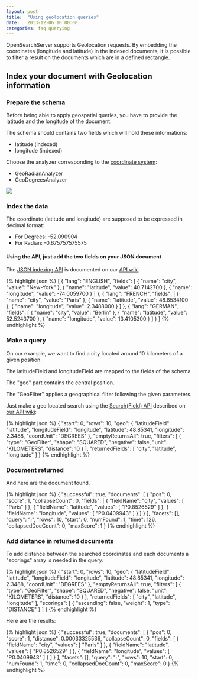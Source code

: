 ```yaml
---
layout: post
title:  "Using geolocation queries"
date:   2013-12-06 10:00:00
categories: faq querying
---
```


OpenSearchServer supports Geolocation requests. By embedding the coordinates (longitude and latitude) in the indexed documents, it is possible to filter a result on the documents which are in a defined rectangle.

## Index your document with Geolocation information

### Prepare the schema

Before being able to apply geospatial queries, you have to provide the latitude and the longitude of the document.

The schema should contains two fields which will hold these informations:

- latitude (indexed) 
- longitude (indexed)

Choose the analyzer corresponding to the [coordinate system](http://en.wikipedia.org/wiki/Geographic_coordinate_system):

- GeoRadianAnalyzer
- GeoDegreesAnalyzer

<img class="img-rounded" src="{{ site.baseurl}}/assets/faq/geo_fields.png" />

### Index the data

The coordinate (latitude and longitude) are supposed to be expressed in decimal format:

- For Degrees: -52.090904
- For Radian: -0.675757575575

#### Using the API, just add the two fields on your JSON document

The [JSON indexing API](https://github.com/jaeksoft/opensearchserver/wiki/Document-put-JSON) is documented on our [API wiki](https://github.com/jaeksoft/opensearchserver/wiki/)

{% highlight json %}
[
  {
    "lang": "ENGLISH",
    "fields": [
      { "name": "city", "value": "New-York" },
      { "name": "latitude", "value": 40.7142700 },
      { "name": "longitude", "value": -74.0059700 }
    ]
  },
  {
    "lang": "FRENCH",
    "fields": [
      { "name": "city", "value": "Paris" },
      { "name": "latitude", "value": 48.8534100 },
      { "name": "longitude", "value": 2.3488000 }
     ]
   },
   {
    "lang": "GERMAN",
    "fields": [
      { "name": "city", "value": "Berlin" },
      { "name": "latitude", "value": 52.5243700 },
      { "name": "longitude", "value": 13.4105300 }
     ]
   }
] 
{% endhighlight %}

### Make a query

On our example, we want to find a city located around 10 kilometers of a given position.

The latitudeField and longitudeField are mapped to the fields of the schema.

The "geo" part contains the central position.

The "GeoFilter" applies a  geographical filter following the given parameters.

Just make a geo located search using the [Search(Field) API](https://github.com/jaeksoft/opensearchserver/wiki/Search-field) described on [our API wiki](https://github.com/jaeksoft/opensearchserver/wiki/):

{% highlight json %}
{
        "start": 0,
        "rows": 10,
        "geo": {
            "latitudeField": "latitude",
            "longitudeField": "longitude",
            "latitude": 48.85341,
            "longitude": 2.3488,
            "coordUnit": "DEGREES"
        },
        "emptyReturnsAll": true,
        "filters": [
            {
                "type": "GeoFilter",
                "shape": "SQUARED",
                "negative": false,
                "unit": "KILOMETERS",
                "distance": 10
            }
        ],
        "returnedFields": [ "city", "latitude", "longitude" ]
}
{% endhighlight %}

### Document returned

And here are the document found.

{% highlight json %}
{
    "successful": true,
    "documents": [
        {
            "pos": 0,
            "score": 1,
            "collapseCount": 0,
            "fields": [
                {
                    "fieldName": "city",
                    "values": [
                        "Paris"
                    ]
                },
                {
                    "fieldName": "latitude",
                    "values": [
                        "P0.8526529"
                    ]
                },
                {
                    "fieldName": "longitude",
                    "values": [
                        "P0.0409943"
                    ]
                }
            ]
        }
    ],
    "facets": [],
    "query": "*:*",
    "rows": 10,
    "start": 0,
    "numFound": 1,
    "time": 126,
    "collapsedDocCount": 0,
    "maxScore": 1
}
{% endhighlight %}

### Add distance in returned documents

To add distance between the searched coordinates and each documents a "scorings" array is needed in the query:

{% highlight json %}
{
        "start": 0,
        "rows": 10,
        "geo": {
            "latitudeField": "latitude",
            "longitudeField": "longitude",
            "latitude": 48.85341,
            "longitude": 2.3488,
            "coordUnit": "DEGREES"
        },
        "emptyReturnsAll": true,
        "filters": [
            {
                "type": "GeoFilter",
                "shape": "SQUARED",
                "negative": false,
                "unit": "KILOMETERS",
                "distance": 10
            }
        ],
        "returnedFields": [ "city", "latitude", "longitude" ],
        "scorings": [
            {
                "ascending": false,
                "weight": 1,
                "type": "DISTANCE"
            }
        ]
}
{% endhighlight %}


Here are the results:

{% highlight json %}
{
    "successful": true,
    "documents": [
        {
            "pos": 0,
            "score": 1,
            "distance": 0.00033325536,
            "collapseCount": 0,
            "fields": [
                {
                    "fieldName": "city",
                    "values": [
                        "Paris"
                    ]
                },
                {
                    "fieldName": "latitude",
                    "values": [
                        "P0.8526529"
                    ]
                },
                {
                    "fieldName": "longitude",
                    "values": [
                        "P0.0409943"
                    ]
                }
            ]
        }
    ],
    "facets": [],
    "query": "*:*",
    "rows": 10,
    "start": 0,
    "numFound": 1,
    "time": 0,
    "collapsedDocCount": 0,
    "maxScore": 0
}
{% endhighlight %}